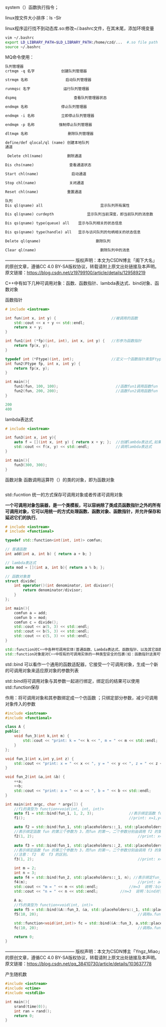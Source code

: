 system（）函数执行指令；

linux按文件大小排序：ls -Slr

linux程序运行找不到动态库.so:修改~/.bashrc文件，在其末尾，添加环境变量

~~~bash
vim ~/.bashrc
export LD_LIBRARY_PATH=$LD_LIBRARY_PATH:/home/czd/...  #.so file path
source ~/.bashrc
~~~

MQ命令使用：

~~~markdown
队列管理器
crtmqm -q 名字            创建队列管理器

strmqm 名称                 启动队列管理器

runmqsc 名字               运行队列管理器

dspmq                          查看队列管理器状态

endmqm 名称               停止队列管理器

endmqm -i 名称            立即停止队列管理器

endmqm -p 名称           强制停止队列管理器

dltmqm 名称                  删除队列管理器

define/def qlocal/ql (name) 创建本地队列
通道

 Delete chl(name)           删除通道

Dis chs(name)                查看通道状态

Start chl(name)               启动通道

Stop chl(name)               关闭通道

Reset chl(name)             重置通道

队列
Dis ql(qname) all                          显示队列所有属性

Dis ql(qname) curdepth               显示队列当前深度，即当前队列的消息数

Dis qs(qname) type(queue) all    显示与队列相关的状态信息

Dis qs(qname) type(handle) all   显示与访问队列的句柄相关的状态信息

Delete ql(qname)                         删除队列

Clear ql(name)                             删除队列中的消息
~~~

————————————————
版权声明：本文为CSDN博主「阁下大名」的原创文章，遵循CC 4.0 BY-SA版权协议，转载请附上原文出处链接及本声明。
原文链接：https://blog.csdn.net/z19799100/article/details/129589219



C++中有如下几种可调用对象：函数、函数指针、lambda表达式、bind对象、函数对象

函数指针

~~~c++
# include <iostream>

int fun(int x, int y) {                         //被调用的函数
    std::cout << x + y << std::endl;
	return x + y;
}

int fun1(int (*fp)(int, int), int x, int y) {   //形参为函数指针
	return fp(x, y);
}

typedef int (*Ftype)(int, int);                 //定义一个函数指针类型Ftype
int fun2(Ftype fp, int x, int y) { 
	return fp(x, y);
}

int main(){
	fun1(fun, 100, 100);                          //函数fun1调用函数fun
	fun2(fun, 200, 200);                          //函数fun2调用函数fun
}
~~~

~~~c++
200
400
~~~

lambda表达式

~~~C++
# include <iostream>

int fun3(int x, int y){
	auto f = [](int x, int y) { return x + y; };  //创建lambda表达式,如果参数列表为空，可以省去() 
	std::cout << f(x, y) << std::endl;            //调用lambda表达式
}

int main(){
    fun3(300, 300);
}

~~~

函数对象 函数调用运算符（）的类的对象，即为函数对象

~~~C++
~~~

std::fucntion  统一的方式保存可调用对象或者传递可调用对象

**一个可调用对象包装器，是一个类模板，可以容纳除了类成员函数指针之外的所有可调用对象，它可以用统一的方式处理函数、函数对象、函数指针，并允许保存和延迟它们的执行**。

~~~C++
# include <iostream>
# include <functional>

typedef std::function<int(int, int)> comfun;

// 普通函数
int add(int a, int b) { return a + b; }

// lambda表达式
auto mod = [](int a, int b){ return a % b; };

// 函数对象类
struct divide{
    int operator()(int denominator, int divisor){
        return denominator/divisor;
    }
};

int main(){
	comfun a = add;
	comfun b = mod;
	comfun c = divide();
    std::cout << a(5, 3) << std::endl;
    std::cout << b(5, 3) << std::endl;
    std::cout << c(5, 3) << std::endl;
}

std::function对C++中各种可调用实体(普通函数、Lambda表达式、函数指针、以及其它函数对象等)的封装，形成一个新的可调用的std::function对象，简化调用；
std::function对象是对C++中现有的可调用实体的一种类型安全的包裹(如：函数指针这类可调用实体，是类型不安全的)。
~~~

std::bind 可以看作一个通用的函数适配器，它接受一个可调用对象，生成一个新的可调用对象来适应原对象的参数列表

std::bind将可调用对象与其参数一起进行绑定，绑定后的结果可以使用std::function保存

作用：将可调用对象和其参数绑定成一个仿函数 ；只绑定部分参数，减少可调用对象传入的参数

~~~C++
#include <iostream>
#include <functional>

class A {
public:
    void fun_3(int k,int m) {
        std::cout << "print: k = "<< k << ", m = " << m << std::endl;
    }
};

void fun_1(int x,int y,int z) {
    std::cout << "print: x = " << x << ", y = " << y << ", z = " << z << std::endl;
}

void fun_2(int &a,int &b) {
    ++a;
    ++b;
    std::cout << "print: a = " << a << ", b = " << b << std::endl;
}

int main(int argc, char * argv[]) {
    //f1的类型为 function<void(int, int, int)>
    auto f1 = std::bind(fun_1, 1, 2, 3); 				//表示绑定函数 fun 的第一，二，三个参数值为： 1 2 3
    f1(); 												//print: x=1,y=2,z=3

    auto f2 = std::bind(fun_1, std::placeholders::_1, std::placeholders::_2, 3);
    //表示绑定函数 fun 的第三个参数为 3，而fun 的第一，二个参数分别由调用 f2 的第一，二个参数指定
    f2(1, 2);												//print: x=1,y=2,z=3
 
    auto f3 = std::bind(fun_1, std::placeholders::_2, std::placeholders::_1, 3);
    //表示绑定函数 fun 的第三个参数为 3，而fun 的第一，二个参数分别由调用 f3 的第二，一个参数指定
    //注意： f2  和  f3 的区别。
    f3(1, 2);												//print: x=2,y=1,z=3

    int m = 2;
    int n = 3;
    auto f4 = std::bind(fun_2, std::placeholders::_1, n); //表示绑定fun_2的第二个参数为n, fun_2的第一个参数由调用f4的第一个参数（_1）指定。
    f4(m); 													//print: a=3,b=4
    std::cout << "m = " << m << std::endl;				//m=3  说明：bind对于不事先绑定的参数，通过std::placeholders传递的参数是通过引用传递的,如m
    std::cout << "n = " << n << std::endl;			//n=3  说明：bind对于预先绑定的函数参数是通过值传递的，如n
    
    A a;
    //f5的类型为 function<void(int, int)>
    auto f5 = std::bind(&A::fun_3, &a, std::placeholders::_1, std::placeholders::_2); //使用auto关键字
    f5(10, 20);												//调用a.fun_3(10,20),print: k=10,m=20

    std::function<void(int,int)> fc = std::bind(&A::fun_3, a,std::placeholders::_1,std::placeholders::_2);
    fc(10, 20);   											//调用a.fun_3(10,20) print: k=10,m=20 

    return 0; 
}

~~~



————————————————
版权声明：本文为CSDN博主「Yngz_Miao」的原创文章，遵循CC 4.0 BY-SA版权协议，转载请附上原文出处链接及本声明。
原文链接：https://blog.csdn.net/qq_38410730/article/details/103637778

产生随机数

~~~c++
#include <iostream>
#include <ctime>
#include <cstdlib>

int main(){
    srand(time(0));
    int ran = rand();
    return 0;
}
~~~





